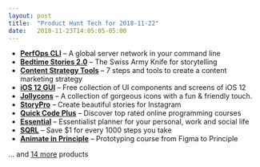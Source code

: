 ```yaml
---
layout: post
title:  "Product Hunt Tech for 2018-11-22"
date:   2018-11-23T14:05:05-05:00
---
```


* **[PerfOps CLI](https://www.producthunt.com/posts/perfops-cli?utm_campaign=producthunt-api&utm_medium=api&utm_source=Application%3A+Daily+Digest+RSS+%28ID%3A+3202%29)** – A global server network in your command line
* **[Bedtime Stories 2.0](https://www.producthunt.com/posts/bedtime-stories-2-0?utm_campaign=producthunt-api&utm_medium=api&utm_source=Application%3A+Daily+Digest+RSS+%28ID%3A+3202%29)** – The Swiss Army Knife for storytelling
* **[Content Strategy Tools](https://www.producthunt.com/posts/content-strategy-tools?utm_campaign=producthunt-api&utm_medium=api&utm_source=Application%3A+Daily+Digest+RSS+%28ID%3A+3202%29)** – 7 steps and tools to create a content marketing strategy
* **[iOS 12 GUI](https://www.producthunt.com/posts/ios-12-gui-2?utm_campaign=producthunt-api&utm_medium=api&utm_source=Application%3A+Daily+Digest+RSS+%28ID%3A+3202%29)** – Free collection of UI components and screens of iOS 12
* **[Jollycons](https://www.producthunt.com/posts/jollycons?utm_campaign=producthunt-api&utm_medium=api&utm_source=Application%3A+Daily+Digest+RSS+%28ID%3A+3202%29)** – A collection of gorgeous icons with a fun & friendly touch.
* **[StoryPro](https://www.producthunt.com/posts/storypro?utm_campaign=producthunt-api&utm_medium=api&utm_source=Application%3A+Daily+Digest+RSS+%28ID%3A+3202%29)** – Create beautiful stories for Instagram
* **[Quick Code Plus](https://www.producthunt.com/posts/quick-code-plus?utm_campaign=producthunt-api&utm_medium=api&utm_source=Application%3A+Daily+Digest+RSS+%28ID%3A+3202%29)** – Discover top rated online programming courses
* **[Essential](https://www.producthunt.com/posts/essential-3?utm_campaign=producthunt-api&utm_medium=api&utm_source=Application%3A+Daily+Digest+RSS+%28ID%3A+3202%29)** – Essentialist planner for your personal, work and social life
* **[SQRL](https://www.producthunt.com/posts/sqrl-2?utm_campaign=producthunt-api&utm_medium=api&utm_source=Application%3A+Daily+Digest+RSS+%28ID%3A+3202%29)** – Save $1 for every 1000 steps you take
* **[Animate in Principle](https://www.producthunt.com/posts/animate-in-principle?utm_campaign=producthunt-api&utm_medium=api&utm_source=Application%3A+Daily+Digest+RSS+%28ID%3A+3202%29)** – Prototyping course from Figma to Principle

… and [14 more](https://www.producthunt.com/tech) products